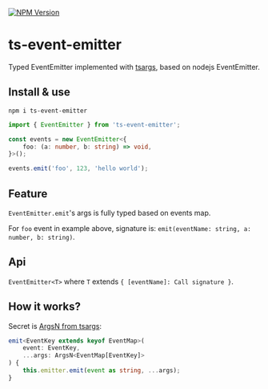 [![NPM Version](https://badge.fury.io/js/yet-another-unique-name-ts-event-emitter.svg?style=flat)](https://www.npmjs.com/package/yet-another-unique-name-ts-event-emitter)

# ts-event-emitter

Typed EventEmitter implemented with [tsargs](https://www.npmjs.com/package/tsargs), based on nodejs EventEmitter.

## Install & use

```
npm i ts-event-emitter
```

```ts
import { EventEmitter } from 'ts-event-emitter';

const events = new EventEmitter<{
    foo: (a: number, b: string) => void,
}>();

events.emit('foo', 123, 'hello world');
```

## Feature

`EventEmitter.emit`'s args is fully typed based on events map.

For `foo` event in example above, signature is: `emit(eventName: string, a: number, b: string)`.

## Api

`EventEmitter<T>` where `T` extends `{ [eventName]: Call signature }`.

## How it works?

Secret is [ArgsN from tsargs](https://github.com/Morglod/tsargs#pick-range-of-arguments):
```ts
emit<EventKey extends keyof EventMap>(
    event: EventKey,
    ...args: ArgsN<EventMap[EventKey]>
) {
    this.emitter.emit(event as string, ...args);
}
```